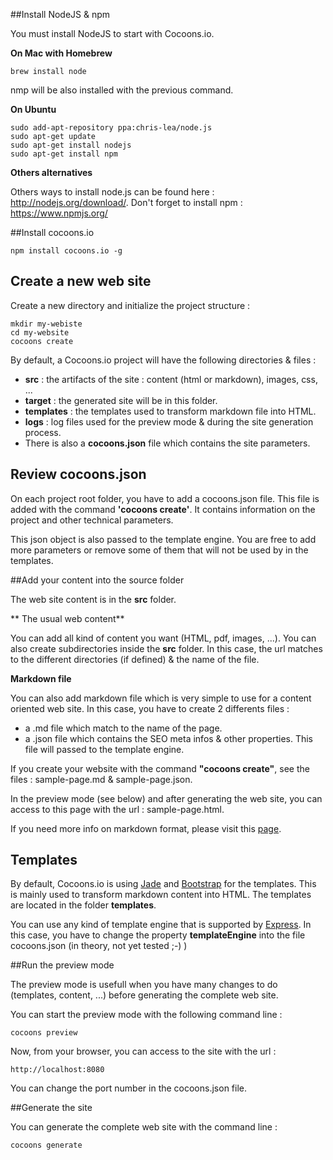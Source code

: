 
##Install NodeJS & npm

You must install NodeJS to start with Cocoons.io.

**On Mac with Homebrew**
```
brew install node
```
nmp will be also installed with the previous command.

**On Ubuntu**

```
sudo add-apt-repository ppa:chris-lea/node.js
sudo apt-get update
sudo apt-get install nodejs
sudo apt-get install npm
```

**Others alternatives**

Others ways to install node.js can be found here : http://nodejs.org/download/.
Don't forget to install npm : https://www.npmjs.org/

##Install cocoons.io

```
npm install cocoons.io -g
```

## Create a new web site

Create a new directory and initialize the project structure :

```
mkdir my-webiste
cd my-website
cocoons create
```

By default, a Cocoons.io project will have the following directories & files :
- **src** : the artifacts of the site : content (html or markdown), images, css, ...
- **target** : the generated site will be in this folder.
- **templates** : the templates used to transform markdown file into HTML.
- **logs** : log files used for the preview mode & during the site generation process.
- There is also a **cocoons.json** file which contains the site parameters.

## Review cocoons.json

On each project root folder, you have to add a cocoons.json file. This file is added with the command **'cocoons create'**.
It contains information on the project and other technical parameters.

This json object is also passed to the template engine. You are free to add more parameters or remove some of them that will not be used by in the templates.

##Add your content into the source folder

The web site content is in the **src** folder.

** The usual web content**

You can add all kind of content you want (HTML, pdf, images, ...). You can also create subdirectories inside the **src** folder.
In this case, the url matches to the different directories (if defined) & the name of the file.

**Markdown file**

You can also add markdown file which is very simple to use for a content oriented web site.
In this case, you have to create 2 differents files :
- a .md file which match to the name of the page.
- a .json file which contains the SEO meta infos & other properties. This file will passed to the template engine.

If you create your website with the command **"cocoons create"**, see the files : sample-page.md & sample-page.json.

In the preview mode (see below) and after generating the web site, you can access to this page with the url : sample-page.html.

If you need more info on markdown format, please visit this [page](https://github.com/adam-p/markdown-here/wiki/Markdown-Here-Cheatsheet).

## Templates

By default, Cocoons.io is using [Jade](http://jade-lang.com/) and [Bootstrap](http://getbootstrap.com/) for the templates.
This is mainly used to transform markdown content into HTML. The templates are located in the folder **templates**.

You can use any kind of template engine that is supported by [Express](http://expressjs.com/).
In this case, you have to change the property **templateEngine** into the file cocoons.json (in theory, not yet tested ;-) )

##Run the preview mode

The preview mode is usefull when you have many changes to do (templates, content, ...) before generating the complete web site.

You can start the preview mode with the following command line :
```
cocoons preview
```

Now, from your browser, you can access to the site with the url :
```
http://localhost:8080
```

You can change the port number in the cocoons.json file.

##Generate the site

You can generate the complete web site with the command line :

```
cocoons generate
```
